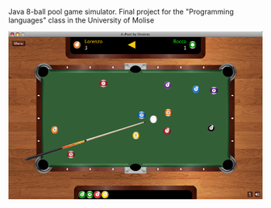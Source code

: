 Java 8-ball pool game simulator. Final project for the "Programming languages" class in the University of Molise

![8-Pool screenshot](./data/screenshot.png)